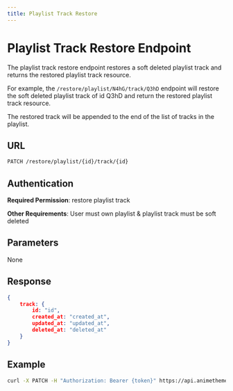 ```yaml
---
title: Playlist Track Restore
---
```


# Playlist Track Restore Endpoint

The playlist track restore endpoint restores a soft deleted playlist track and returns the restored playlist track resource.

For example, the `/restore/playlist/N4hG/track/Q3hD` endpoint will restore the soft deleted playlist track of id Q3hD and return the restored playlist track resource.

The restored track will be appended to the end of the list of tracks in the playlist.

## URL

```sh
PATCH /restore/playlist/{id}/track/{id}
```

## Authentication

**Required Permission**: restore playlist track

**Other Requirements**: User must own playlist & playlist track must be soft deleted

## Parameters

None

## Response

```json
{
    track: {
        id: "id",
        created_at: "created_at",
        updated_at: "updated_at",
        deleted_at: "deleted_at"
    }
}
```

## Example

```bash
curl -X PATCH -H "Authorization: Bearer {token}" https://api.animethemes.moe/restore/playlist/N4hG/track/Q3hD
```
